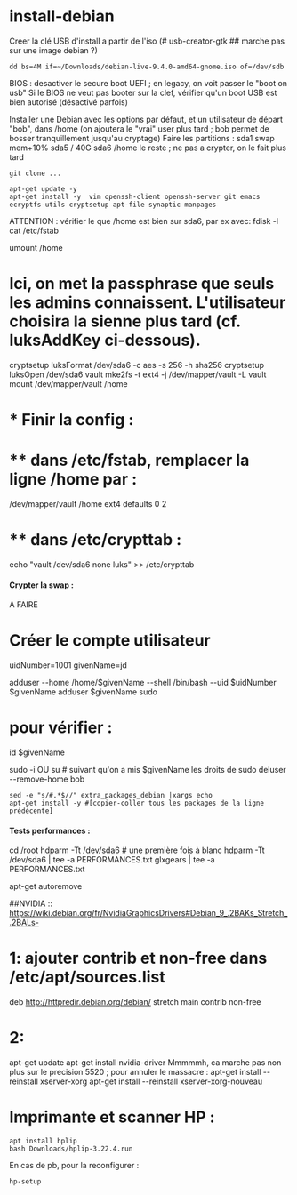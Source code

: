 # install-debian

Creer la clé USB d'install a partir de l'iso 
(#  usb-creator-gtk  ## marche pas sur une image debian ?)

    dd bs=4M if=~/Downloads/debian-live-9.4.0-amd64-gnome.iso of=/dev/sdb

BIOS : desactiver le secure boot UEFI ; en legacy, on voit passer le "boot on usb"
Si le BIOS ne veut pas booter sur la clef, vérifier qu'un boot USB est bien autorisé (désactivé parfois)

Installer une Debian avec les options par défaut, et un utilisateur de départ "bob", dans /home
(on ajoutera le "vrai" user plus tard ; bob permet de bosser tranquillement jusqu'au cryptage)
Faire les partitions : 
   sda1    swap     mem+10%
   sda5    /        40G
   sda6    /home  le reste ; ne pas a crypter, on le fait plus tard

    git clone ...

    apt-get update -y
    apt-get install -y  vim openssh-client openssh-server git emacs ecryptfs-utils cryptsetup apt-file synaptic manpages

ATTENTION : vérifier le que /home est bien sur sda6, par ex avec:
fdisk -l
cat /etc/fstab

umount /home
# Ici, on met la passphrase que seuls les admins connaissent. L'utilisateur choisira la sienne plus tard (cf. luksAddKey ci-dessous). 
cryptsetup luksFormat /dev/sda6 -c aes -s 256 -h sha256
cryptsetup luksOpen /dev/sda6 vault
mke2fs -t ext4 -j /dev/mapper/vault -L vault
mount /dev/mapper/vault /home


# * Finir la config : 
# ** dans /etc/fstab, remplacer la ligne /home par : 
/dev/mapper/vault /home         ext4    defaults        0       2
# ** dans /etc/crypttab : 
echo "vault             /dev/sda6        none        luks" >> /etc/crypttab


#### Crypter la swap : 
 A FAIRE 


# Créer le compte utilisateur 

uidNumber=1001
givenName=jd

adduser --home /home/$givenName --shell /bin/bash --uid $uidNumber $givenName
adduser $givenName sudo

# pour vérifier : 
id $givenName

sudo -i OU su  # suivant qu'on a mis $givenName les droits de sudo
deluser --remove-home bob

    sed -e "s/#.*$//" extra_packages_debian |xargs echo 
    apt-get install -y #[copier-coller tous les packages de la ligne prédécente]

#### Tests performances : 
cd /root
hdparm -Tt /dev/sda6  # une première fois à blanc
hdparm -Tt /dev/sda6 | tee -a PERFORMANCES.txt
glxgears             | tee -a PERFORMANCES.txt

apt-get autoremove


##NVIDIA :: https://wiki.debian.org/fr/NvidiaGraphicsDrivers#Debian_9_.2BAKs_Stretch_.2BALs-
# 1: ajouter contrib et non-free dans /etc/apt/sources.list
deb http://httpredir.debian.org/debian/ stretch main contrib non-free
# 2: 
apt-get update
apt-get install  nvidia-driver
Mmmmmh, ca marche pas non plus sur le precision 5520 ; pour annuler le massacre :
apt-get install --reinstall xserver-xorg 
apt-get install --reinstall xserver-xorg-nouveau


# Imprimante et scanner HP : 

    apt install hplip
    bash Downloads/hplip-3.22.4.run

En cas de pb, pour la reconfigurer : 

    hp-setup


